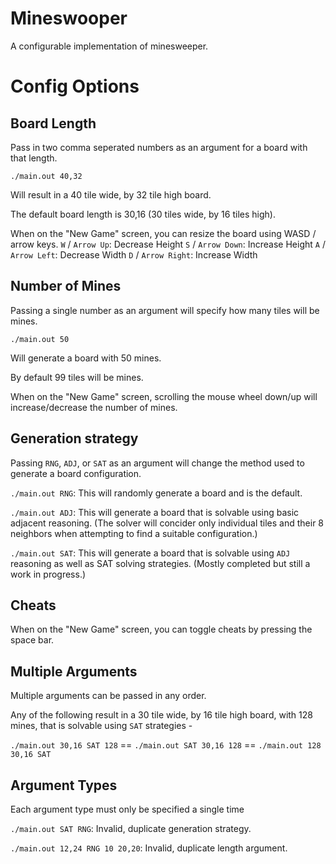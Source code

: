 # Mineswooper
A configurable implementation of minesweeper.

# Config Options
## Board Length
Pass in two comma seperated numbers as an argument for a board with that length.

`./main.out 40,32`

Will result in a 40 tile wide, by 32 tile high board.

The default board length is 30,16 (30 tiles wide, by 16 tiles high).

When on the "New Game" screen, you can resize the board using WASD / arrow keys.
`W` / `Arrow Up`: Decrease Height
`S` / `Arrow Down`: Increase Height
`A` / `Arrow Left`: Decrease Width
`D` / `Arrow Right`: Increase Width

## Number of Mines
Passing a single number as an argument will specify how many tiles will be mines.

`./main.out 50`

Will generate a board with 50 mines.

By default 99 tiles will be mines.

When on the "New Game" screen, scrolling the mouse wheel down/up will increase/decrease the number of mines.

## Generation strategy
Passing `RNG`, `ADJ`, or `SAT` as an argument will change the method used to generate a board configuration.

`./main.out RNG`: This will randomly generate a board and is the default.

`./main.out ADJ`: This will generate a board that is solvable using basic adjacent reasoning. (The solver will concider only individual tiles and their 8 neighbors when attempting to find a suitable configuration.)

`./main.out SAT`: This will generate a board that is solvable using `ADJ` reasoning as well as SAT solving strategies. (Mostly completed but still a work in progress.)

## Cheats
When on the "New Game" screen, you can toggle cheats by pressing the space bar.

## Multiple Arguments
Multiple arguments can be passed in any order.

Any of the following result in a 30 tile wide, by 16 tile high board, with 128 mines, that is solvable using `SAT` strategies -

`./main.out 30,16 SAT 128` == `./main.out SAT 30,16 128` == `./main.out 128 30,16 SAT`

## Argument Types
Each argument type must only be specified a single time

`./main.out SAT RNG`: Invalid, duplicate generation strategy.

`./main.out 12,24 RNG 10 20,20`: Invalid, duplicate length argument.
